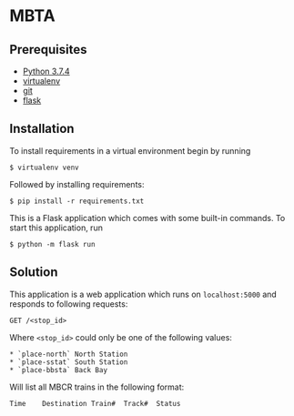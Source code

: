 # MBTA #
## Prerequisites ##
* [Python 3.7.4](https://www.python.org/downloads/)
* [virtualenv](http://docs.python-guide.org/en/latest/dev/virtualenvs/)
* [git](https://git-scm.com/downloads)
* [flask](http://flask.pocoo.org/)

## Installation ##
To install requirements in a virtual environment begin by running

    $ virtualenv venv

Followed by installing requirements:

    $ pip install -r requirements.txt

This is a Flask application which comes with some built-in commands. To start this application, run 

    $ python -m flask run
    
## Solution ##
This application is a web application which runs on `localhost:5000` and responds to following requests:

```GET /<stop_id>```

Where `<stop_id>` could only be one of the following values:

    * `place-north` North Station 
    * `place-sstat` South Station
    * `place-bbsta` Back Bay
  
Will list all MBCR trains in the following format:

    Time	Destination	Train#	Track#	Status
